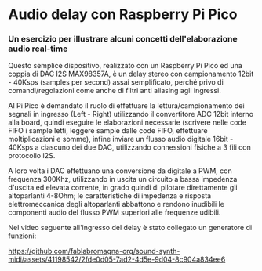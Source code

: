 # Audio delay con Raspberry Pi Pico 
### Un esercizio per illustrare alcuni concetti dell'elaborazione audio real-time


Questo semplice dispositivo, realizzato con un Raspberry Pi Pico ed una coppia di DAC I2S MAX98357A, è un delay stereo con campionamento 12bit - 40Ksps (samples per second) assai semplificato, perché privo di comandi/regolazioni come anche di filtri anti aliasing agli ingressi.

Al Pi Pico è demandato il ruolo di effettuare la lettura/campionamento dei segnali in ingresso (Left - Right) utilizzando il convertitore ADC 12bit interno alla board, quindi eseguire le elaborazioni necessarie (scrivere nelle code FIFO i sample letti, leggere sample dalle code FIFO, effettuare moltiplicazioni e somme), infine inviare un flusso audio digitale 16bit - 40Ksps a ciascuno dei due DAC, utilizzando connessioni fisiche a 3 fili con protocollo I2S.

A loro volta i DAC effettuano una conversione da digitale a PWM, con frequenza 300Khz, utilizzando in uscita un circuito a bassa impedenza d'uscita ed elevata corrente, in grado quindi di pilotare direttamente gli altoparlanti 4-8Ohm; le caratteristiche di impedenza e risposta elettromeccanica degli altoparlanti abbattono e rendono inudibili le componenti audio del flusso PWM superiori alle frequenze udibili.

Nel video seguente all'ingresso del delay è stato collegato un generatore di funzioni:

https://github.com/fablabromagna-org/sound-synth-midi/assets/41198542/2fde0d05-7ad2-4d5e-9d04-8c904a834ee6

